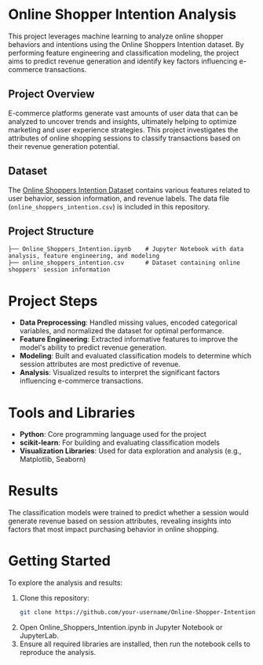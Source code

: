 # Online Shopper Intention Analysis

This project leverages machine learning to analyze online shopper behaviors and intentions using the Online Shoppers Intention dataset. By performing feature engineering and classification modeling, the project aims to predict revenue generation and identify key factors influencing e-commerce transactions.

## Project Overview

E-commerce platforms generate vast amounts of user data that can be analyzed to uncover trends and insights, ultimately helping to optimize marketing and user experience strategies. This project investigates the attributes of online shopping sessions to classify transactions based on their revenue generation potential.

## Dataset

The [Online Shoppers Intention Dataset](https://archive.ics.uci.edu/ml/datasets/Online+Shoppers+Purchasing+Intention+Dataset) contains various features related to user behavior, session information, and revenue labels. The data file (`online_shoppers_intention.csv`) is included in this repository.

## Project Structure

```plaintext
├── Online_Shoppers_Intention.ipynb    # Jupyter Notebook with data analysis, feature engineering, and modeling
├── online_shoppers_intention.csv      # Dataset containing online shoppers' session information
```
# Project Steps
- **Data Preprocessing**: Handled missing values, encoded categorical variables, and normalized the dataset for optimal performance.
- **Feature Engineering**: Extracted informative features to improve the model's ability to predict revenue generation.
- **Modeling**: Built and evaluated classification models to determine which session attributes are most predictive of revenue.
- **Analysis**: Visualized results to interpret the significant factors influencing e-commerce transactions.

# Tools and Libraries
- **Python**: Core programming language used for the project
- **scikit-learn**: For building and evaluating classification models
- **Visualization Libraries**: Used for data exploration and analysis (e.g., Matplotlib, Seaborn)

# Results
The classification models were trained to predict whether a session would generate revenue based on session attributes, revealing insights into factors that most impact purchasing behavior in online shopping.

# Getting Started
To explore the analysis and results:

1. Clone this repository:
   ```bash
   git clone https://github.com/your-username/Online-Shopper-Intention-Analysis.git
   ```
2. Open Online_Shoppers_Intention.ipynb in Jupyter Notebook or JupyterLab.
3. Ensure all required libraries are installed, then run the notebook cells to reproduce the analysis.
